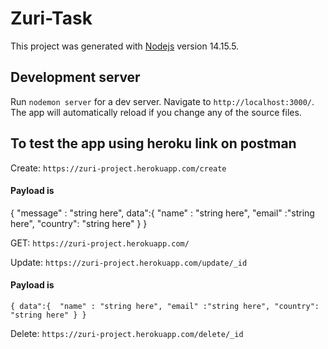 # Zuri-Task

This project was generated with [Nodejs](https://nodejs.org/en/) version 14.15.5.

## Development server
Run `nodemon server` for a dev server. Navigate to `http://localhost:3000/`. The app will automatically reload if you change any of the source files.


## To test the app using heroku link on postman

Create: `https://zuri-project.herokuapp.com/create`

#### Payload is 
{ "message" : "string here",
			 data":{ "name" : "string here",
									"email" :"string here",
									"country": "string here"
			}
}

GET: `https://zuri-project.herokuapp.com/`

Update: `https://zuri-project.herokuapp.com/update/_id`
#### Payload is 
`{
	data":{ 
        "name" : "string here",
		"email" :"string here",
		"country": "string here"
	}
}`

Delete: `https://zuri-project.herokuapp.com/delete/_id`